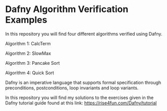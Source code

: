 # Dafny Algorithm Verification Examples

In this repository you will find four different algorithms verified using Dafny.

Algorithm 1: CalcTerm

Algorithm 2: SlowMax

Algorithm 3: Pancake Sort

Algorithm 4: Quick Sort

Dafny is an imperative language that supports formal specification through preconditions, postconditions, loop invariants and loop variants.

In this repository you will find my solutions to the exercises given in the Dafny tutorial guide found at this link: https://rise4fun.com/Dafny/tutorial
